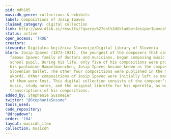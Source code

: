 ```yaml
---
pid: mdh105
musicdh_genre: collections & exhibits
label: Compositions of Josip Ipavec
claimed_category: digital collection
link: http://www.dlib.si/results/?query=%27col%3dSkladbe+Josipa+Ipavca%27&sortDir=ASC&sort=date&desc=URN%3aNBN%3aSI%3acol-V4D9D1OB&pageSize=25
status: active
open_access: 'TRUE'
creators: 
stewards: Digitalna knjižnica Slovenije/Digital Library of Slovenia
blurb: Josip Ipavec (1873-1921), the youngest of the composers that came from the
  famous Ipavec family of doctors and musicians, began composing music as a secondary
  school pupil. During his life, only five of his compositions were printed. With
  his pantomime Hampelmännchen, Josip Ipavec became known as the composer of the first
  Slovenian ballet. The other four compositions were published in the magazine Novi
  akordi. Other compositions of Josip Ipavec were initially left as manuscripts. Many
  of them were lost. This digital collection consists of the composer’s handwritten
  music, study notes, and the original libretto for his operetta, as well as many
  transcriptions of his compositions.
added_by: Stephanie Sussmeier
twitter: "@StephanieSussme"
tools_used: 
code_repository: 
"@dropdown": 
order: '104'
layout: musicdh_item
collection: musicdh
---
```

